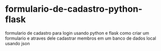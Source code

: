 # formulario-de-cadastro-python-flask
 formulario de cadastro para login usando python e flask
 como criar um formulario e atraves dele cadastrar membros em um banco de dados local usando json
